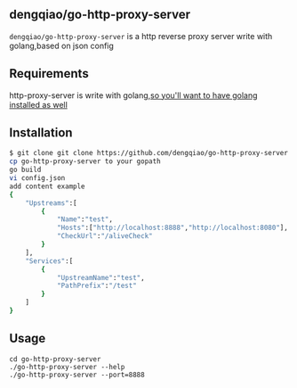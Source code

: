 ## dengqiao/go-http-proxy-server

`dengqiao/go-http-proxy-server` is a http reverse proxy server write with golang,based on json config

## Requirements
http-proxy-server is write with golang,[so you'll want to have golang installed as well](http://golang.org/doc/install)

## Installation
```sh
$ git clone git clone https://github.com/dengqiao/go-http-proxy-server.git
cp go-http-proxy-server to your gopath 
go build
vi config.json  
add content example
{	
	"Upstreams":[
		{
			"Name":"test",
			"Hosts":["http://localhost:8888","http://localhost:8080"],
			"CheckUrl":"/aliveCheck"
		}
	],
	"Services":[
		{
			"UpstreamName":"test",
			"PathPrefix":"/test"
		}
	]
}

```

## Usage

```
cd go-http-proxy-server
./go-http-proxy-server --help
./go-http-proxy-server --port=8888
```
